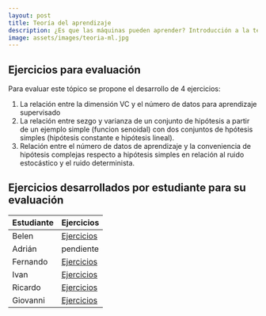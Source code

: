 ```yaml
---
layout: post
title: Teoría del aprendizaje
description: ¿Es que las máquinas pueden aprender? Introducción a la teoría estadística del aprendizaje
image: assets/images/teoria-ml.jpg
---
```


## Ejercicios para evaluación

Para evaluar este tópico se propone el desarrollo de 4 ejercicios:

1. La relación entre la dimensión VC y el número de datos para aprendizaje supervisado
2. La relación entre sezgo y varianza de un conjunto de hipótesis a partir de un ejemplo simple
   (funcion senoidal) con dos conjuntos de hpótesis simples (hipótesis constante e hipótesis lineal).
3. Relación entre el número de datos de aprendizaje y la conveniencia de hipótesis complejas respecto a hipótesis simples 
   en relación al ruido estocástico y el ruido determinista.

## Ejercicios desarrollados por estudiante para su evaluación

| Estudiante | Ejercicios  |
| ------     | ----------- |
| Belen      | [Ejercicios](https://github.com/chasil7/topicosIA/tree/master/Teoria_aprendizaje) |
| Adrián     | pendiente  |
| Fernando   | [Ejercicios](https://github.com/fsr313/TADIA/tree/master/SL) |
| Ivan       | [Ejercicios](https://rexemin.github.io/Topicos-IA-UNISON/2018/12/15/teoriaaprendizaje.html) |
| Ricardo    | [Ejercicios](https://github.com/RicardoHE97/TopicosIA-Unison/blob/master/AprendizajeSupervisado.ipynb) |
| Giovanni   | [Ejercicios](pendiente) |

